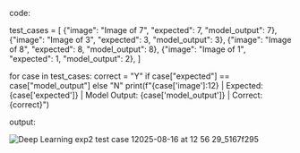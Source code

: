 code:

test_cases = [
    {"image": "Image of 7", "expected": 7, "model_output": 7},
    {"image": "Image of 3", "expected": 3, "model_output": 3},
    {"image": "Image of 8", "expected": 8, "model_output": 8},
    {"image": "Image of 1", "expected": 1, "model_output": 2},
]

for case in test_cases:
    correct = "Y" if case["expected"] == case["model_output"] else "N"
    print(f"{case['image']:12} | Expected: {case['expected']} | Model Output: {case['model_output']} | Correct: {correct}")

output:

![Deep Learning exp2 test case 12025-08-16 at 12 56 29_5167f295](https://github.com/user-attachments/assets/121ce8a5-f3fa-4661-9c55-a6db400249c5)
